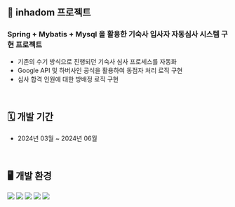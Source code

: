 

## 📝 inhadom 프로젝트
### Spring + Mybatis + Mysql 을 활용한 기숙사 입사자 자동심사 시스템 구현 프로젝트

- 기존의 수기 방식으로 진행되던 기숙사 심사 프로세스를 자동화
- Google API 및 하버사인 공식을 활용하여 동점자 처리 로직 구현
- 심사 합격 인원에 대한 방배정 로직 구현
<br>

## 🗓 개발 기간

- 2024년 03월 ~ 2024년 06월

<br>

## 🖥️ 개발 환경
<img src="https://img.shields.io/badge/java-007396?style=for-the-badge&logo=java&logoColor=white"> <img src="https://img.shields.io/badge/spring-6DB33F?style=for-the-badge&logo=spring&logoColor=white"> <img src="https://img.shields.io/badge/mysql-4479A1?style=for-the-badge&logo=mysql&logoColor=white"> <img src="https://img.shields.io/badge/mybatis-F05032?style=for-the-badge&logo=java&logoColor=white">  <img src="https://img.shields.io/badge/apache tomcat-F8DC75?style=for-the-badge&logo=apachetomcat&logoColor=white">
